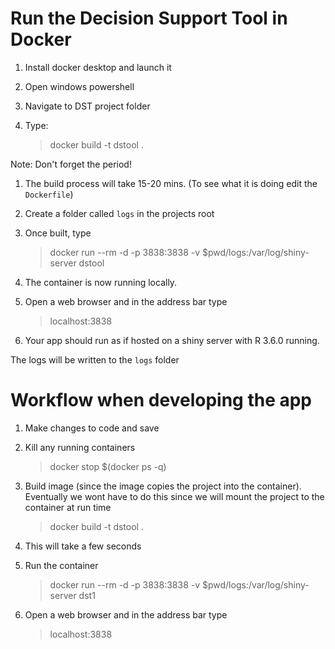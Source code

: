 # Run the Decision Support Tool in Docker

1.  Install docker desktop and launch it

1.  Open windows powershell

1.  Navigate to DST project folder

1.  Type:

    > docker build -t dstool .

Note: Don't forget the period!

1.  The build process will take 15-20 mins. (To see what it is doing edit the `Dockerfile`)

1.  Create a folder called `logs` in the projects root

1.  Once built, type

    > docker run --rm -d -p 3838:3838 -v $pwd/logs:/var/log/shiny-server dstool

1.  The container is now running locally. 

1.  Open a web browser and in the address bar type

    > localhost:3838

1.  Your app should run as if hosted on a shiny server with R 3.6.0 running.

The logs will be written to the `logs` folder

# Workflow when developing the app

1.  Make changes to code and save

2.  Kill any running containers

    > docker stop \$(docker ps -q)

3.  Build image (since the image copies the project into the container). Eventually we wont have to do this since we will mount the project to the container at run time

    > docker build -t dstool .

4.  This will take a few seconds

5.  Run the container

    > docker run --rm -d -p 3838:3838 -v $pwd/logs:/var/log/shiny-server dst1

1.  Open a web browser and in the address bar type

    > localhost:3838

